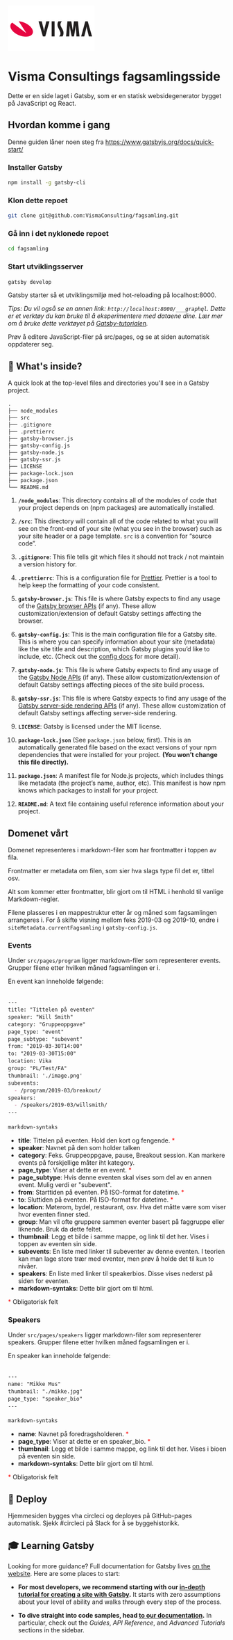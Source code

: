 ![Visma's logo](src/images/visma-logo-w200.png)


# Visma Consultings fagsamlingsside

Dette er en side laget i Gatsby, som er en statisk websidegenerator bygget på JavaScript og React.

## Hvordan komme i gang

Denne guiden låner noen steg fra https://www.gatsbyjs.org/docs/quick-start/

### Installer Gatsby

```sh
npm install -g gatsby-cli
```

### Klon dette repoet

```sh
git clone git@github.com:VismaConsulting/fagsamling.git
```

### Gå inn i det nyklonede repoet

```sh
cd fagsamling
```

### Start utviklingsserver

```sh
gatsby develop
```

Gatsby starter så et utviklingsmiljø med hot-reloading på localhost:8000.

_Tips: Du vil også se en annen link: _`http://localhost:8000/___graphql`_. Dette er et verktøy du kan bruke til å eksperimentere med dataene dine. Lær mer om å bruke dette verktøyet på [Gatsby-tutorialen](https://www.gatsbyjs.org/tutorial/part-five/#introducing-graphiql)._

Prøv å editere JavaScript-filer på src/pages, og se at siden automatisk oppdaterer seg. 

## 🧐 What's inside?

A quick look at the top-level files and directories you'll see in a Gatsby project.

    .
    ├── node_modules
    ├── src
    ├── .gitignore
    ├── .prettierrc
    ├── gatsby-browser.js
    ├── gatsby-config.js
    ├── gatsby-node.js
    ├── gatsby-ssr.js
    ├── LICENSE
    ├── package-lock.json
    ├── package.json
    └── README.md

1.  **`/node_modules`**: This directory contains all of the modules of code that your project depends on (npm packages) are automatically installed.

2.  **`/src`**: This directory will contain all of the code related to what you will see on the front-end of your site (what you see in the browser) such as your site header or a page template. `src` is a convention for “source code”.

3.  **`.gitignore`**: This file tells git which files it should not track / not maintain a version history for.

4.  **`.prettierrc`**: This is a configuration file for [Prettier](https://prettier.io/). Prettier is a tool to help keep the formatting of your code consistent.

5.  **`gatsby-browser.js`**: This file is where Gatsby expects to find any usage of the [Gatsby browser APIs](https://www.gatsbyjs.org/docs/browser-apis/) (if any). These allow customization/extension of default Gatsby settings affecting the browser.

6.  **`gatsby-config.js`**: This is the main configuration file for a Gatsby site. This is where you can specify information about your site (metadata) like the site title and description, which Gatsby plugins you’d like to include, etc. (Check out the [config docs](https://www.gatsbyjs.org/docs/gatsby-config/) for more detail).

7.  **`gatsby-node.js`**: This file is where Gatsby expects to find any usage of the [Gatsby Node APIs](https://www.gatsbyjs.org/docs/node-apis/) (if any). These allow customization/extension of default Gatsby settings affecting pieces of the site build process.

8.  **`gatsby-ssr.js`**: This file is where Gatsby expects to find any usage of the [Gatsby server-side rendering APIs](https://www.gatsbyjs.org/docs/ssr-apis/) (if any). These allow customization of default Gatsby settings affecting server-side rendering.

9.  **`LICENSE`**: Gatsby is licensed under the MIT license.

10. **`package-lock.json`** (See `package.json` below, first). This is an automatically generated file based on the exact versions of your npm dependencies that were installed for your project. **(You won’t change this file directly).**

11. **`package.json`**: A manifest file for Node.js projects, which includes things like metadata (the project’s name, author, etc). This manifest is how npm knows which packages to install for your project.

12. **`README.md`**: A text file containing useful reference information about your project.

## Domenet vårt

Domenet representeres i markdown-filer som har frontmatter i toppen av fila. 

Frontmatter er metadata om filen, som sier hva slags type fil det er, tittel osv.

Alt som kommer etter frontmatter, blir gjort om til HTML i henhold til vanlige Markdown-regler.

Filene plasseres i en mappestruktur etter år og måned som fagsamlingen arrangeres i. For å skifte visning mellom feks 2019-03 og 2019-10, endre i `siteMetadata.currentFagsamling` i `gatsby-config.js`.

### Events
Under `src/pages/program` ligger markdown-filer som representerer events. Grupper filene etter hvilken måned fagsamlingen er i.

En event kan inneholde følgende:

```markdown

---
title: "Tittelen på eventen"
speaker: "Will Smith"
category: "Gruppeoppgave" 
page_type: "event"
page_subtype: "subevent"
from: "2019-03-30T14:00"
to: "2019-03-30T15:00"
location: Vika
group: "PL/Test/FA"
thumbnail: './image.png'
subevents:
  - /program/2019-03/breakout/
speakers: 
  - /speakers/2019-03/willsmith/
---

markdown-syntaks

```

* **title**: Tittelen på eventen. Hold den kort og fengende. <span style="color:red">*</span>
* **speaker**: Navnet på den som holder talken
* **category**: Feks. Gruppeoppgave, pause, Breakout session. Kan markere events på forskjellige måter iht kategory. 
* **page_type**: Viser at dette er en event. <span style="color:red">*</span>
* **page_subtype**: Hvis denne eventen skal vises som del av en annen event. Mulig verdi er "subevent".
* **from**: Starttiden på eventen. På ISO-format for datetime. <span style="color:red">*</span>
* **to**: Sluttiden på eventen. På ISO-format for datetime. <span style="color:red">*</span>
* **location**: Møterom, bydel, restaurant, osv. Hva det måtte være som viser hvor eventen finner sted.
* **group**: Man vil ofte gruppere sammen eventer basert på faggruppe eller liknende. Bruk da dette feltet.
* **thumbnail**: Legg et bilde i samme mappe, og link til det her. Vises i toppen av eventen sin side.
* **subevents**: En liste med linker til subeventer av denne eventen. I teorien kan man lage store trær med eventer, men prøv å holde det til kun to nivåer.
* **speakers**: En liste med linker til speakerbios. Disse vises nederst på siden for eventen.
* **markdown-syntaks**: Dette blir gjort om til html.

<span style="color:red">*</span> Obligatorisk felt

### Speakers
Under `src/pages/speakers` ligger markdown-filer som representerer speakers. Grupper filene etter hvilken måned fagsamlingen er i.

En speaker kan inneholde følgende:

```markdown

---
name: "Mikke Mus"
thumbnail: "./mikke.jpg"
page_type: "speaker_bio"
---

markdown-syntaks
```

* **name**: Navnet på foredragsholderen. <span style="color:red">*</span>
* **page_type**: Viser at dette er en speaker_bio. <span style="color:red">*</span>
* **thumbnail**: Legg et bilde i samme mappe, og link til det her. Vises i bioen på eventen sin side.
* **markdown-syntaks**: Dette blir gjort om til html.

<span style="color:red">*</span> Obligatorisk felt

## 💫 Deploy

Hjemmesiden bygges vha circleci og deployes på GitHub-pages automatisk. Sjekk #circleci på Slack for å se byggehistorikk.

## 🎓 Learning Gatsby

Looking for more guidance? Full documentation for Gatsby lives [on the website](https://www.gatsbyjs.org/). Here are some places to start:

- **For most developers, we recommend starting with our [in-depth tutorial for creating a site with Gatsby](https://www.gatsbyjs.org/tutorial/).** It starts with zero assumptions about your level of ability and walks through every step of the process.

- **To dive straight into code samples, head [to our documentation](https://www.gatsbyjs.org/docs/).** In particular, check out the _Guides_, _API Reference_, and _Advanced Tutorials_ sections in the sidebar.


